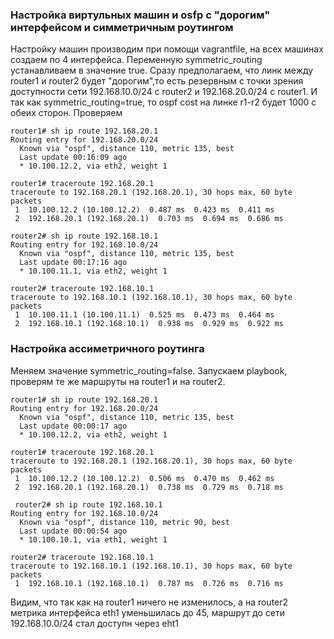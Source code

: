 ### Настройка виртульных машин и osfp с "дорогим" интерфейсом и симметричным роутингом
Настройку машин производим при помощи vagrantfile, на всех машинах создаем по 4 интерфейса. 
Переменную symmetric_routing устанавливаем в значение true.
Сразу предполагаем, что линк между router1 и router2 будет "дорогим",то есть резервным с точки зрения доступности сети 192.168.10.0/24 с router2 и 192.168.20.0/24 c router1.
И так как symmetric_routing=true, то ospf cost на линке r1-r2 будет 1000 с обеих сторон.
Проверяем
```
router1# sh ip route 192.168.20.1
Routing entry for 192.168.20.0/24
  Known via "ospf", distance 110, metric 135, best
  Last update 00:16:09 ago
  * 10.100.12.2, via eth2, weight 1

router1# traceroute 192.168.20.1
traceroute to 192.168.20.1 (192.168.20.1), 30 hops max, 60 byte packets
 1  10.100.12.2 (10.100.12.2)  0.487 ms  0.423 ms  0.411 ms
 2  192.168.20.1 (192.168.20.1)  0.703 ms  0.694 ms  0.686 ms
 
router2# sh ip route 192.168.10.1
Routing entry for 192.168.10.0/24
  Known via "ospf", distance 110, metric 135, best
  Last update 00:17:16 ago
  * 10.100.11.1, via eth2, weight 1

router2# traceroute 192.168.10.1
traceroute to 192.168.10.1 (192.168.10.1), 30 hops max, 60 byte packets
 1  10.100.11.1 (10.100.11.1)  0.525 ms  0.473 ms  0.464 ms
 2  192.168.10.1 (192.168.10.1)  0.938 ms  0.929 ms  0.922 ms
```
### Настройка ассиметричного роутинга
Меняем значение symmetric_routing=false.
Запускаем playbook, проверям те же маршруты на router1 и на router2.
```
router1# sh ip route 192.168.20.1
Routing entry for 192.168.20.0/24
  Known via "ospf", distance 110, metric 135, best
  Last update 00:00:17 ago
  * 10.100.12.2, via eth2, weight 1

router1# traceroute 192.168.20.1
traceroute to 192.168.20.1 (192.168.20.1), 30 hops max, 60 byte packets
 1  10.100.12.2 (10.100.12.2)  0.506 ms  0.470 ms  0.462 ms
 2  192.168.20.1 (192.168.20.1)  0.738 ms  0.729 ms  0.718 ms
 
 router2# sh ip route 192.168.10.1
Routing entry for 192.168.10.0/24
  Known via "ospf", distance 110, metric 90, best
  Last update 00:00:54 ago
  * 10.100.10.1, via eth1, weight 1

router2# traceroute 192.168.10.1
traceroute to 192.168.10.1 (192.168.10.1), 30 hops max, 60 byte packets
 1  192.168.10.1 (192.168.10.1)  0.787 ms  0.726 ms  0.716 ms

```
Видим, что так как на router1 ничего не изменилось, а на router2 метрика интерфейса eth1 уменьшилась до 45, маршрут до сети 192.168.10.0/24 стал доступн через eht1
